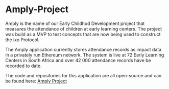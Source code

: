 # Amply-Project
Amply is the name of our Early Childhod Development project that measures the attendance of children at early learning centers.  The project was build as a MVP to test concepts that are now being used to construct the ixo Protocol.

The Amply application currently stores attendance records as impact data in a privately run Ethereum network. The system is live at 72 Early Learning Centers in South Africa and over 42 000 attendance records have be recorded to date.

The code and repositories for this application are all open-source and can be found here: [Amply Project](https://github.com/TrustlabTech)
